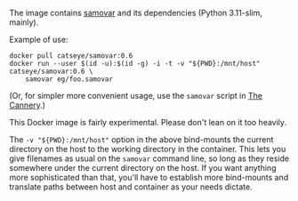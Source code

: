 The image contains [samovar](https://catseye.tc/node/Samovar) and its dependencies (Python 3.11-slim, mainly).

Example of use:

    docker pull catseye/samovar:0.6
    docker run --user $(id -u):$(id -g) -i -t -v "${PWD}:/mnt/host" catseye/samovar:0.6 \
        samovar eg/foo.samovar

(Or, for simpler more convenient usage, use the `samovar` script in [The Cannery](https://git.catseye.tc/The-Cannery/).)

This Docker image is fairly experimental. Please don't lean on it too heavily.

The `-v "${PWD}:/mnt/host"` option in the above bind-mounts the current directory on the host to the working directory in the container.  This lets you give filenames as usual on the `samovar` command line, so long as they reside somewhere under the current directory on the host.  If you want anything more sophisticated than that, you'll have to establish more bind-mounts and translate paths between host and container as your needs dictate.
